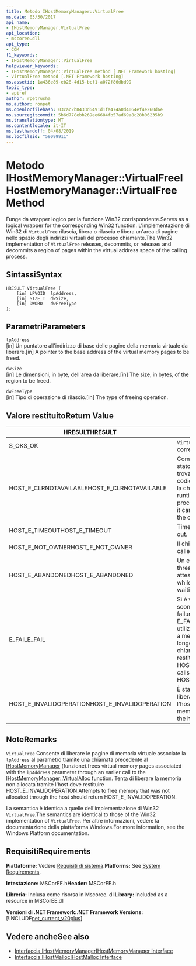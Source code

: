 ```yaml
---
title: Metodo IHostMemoryManager::VirtualFree
ms.date: 03/30/2017
api_name:
- IHostMemoryManager.VirtualFree
api_location:
- mscoree.dll
api_type:
- COM
f1_keywords:
- IHostMemoryManager::VirtualFree
helpviewer_keywords:
- IHostMemoryManager::VirtualFree method [.NET Framework hosting]
- VirtualFree method [.NET Framework hosting]
ms.assetid: 1a436e89-eb28-4d15-bcf1-a072f86dbd99
topic_type:
- apiref
author: rpetrusha
ms.author: ronpet
ms.openlocfilehash: 03cac2b8433d6491d1fa474a0d4064ef4e260d6e
ms.sourcegitcommit: 5b6d778ebb269ee6684fb57ad69a8c28b06235b9
ms.translationtype: MT
ms.contentlocale: it-IT
ms.lasthandoff: 04/08/2019
ms.locfileid: "59099911"
---
```

# <a name="ihostmemorymanagervirtualfree-method"></a><span data-ttu-id="8e695-102">Metodo IHostMemoryManager::VirtualFree</span><span class="sxs-lookup"><span data-stu-id="8e695-102">IHostMemoryManager::VirtualFree Method</span></span>
<span data-ttu-id="8e695-103">Funge da wrapper logico per la funzione Win32 corrispondente.</span><span class="sxs-lookup"><span data-stu-id="8e695-103">Serves as a logical wrapper for the corresponding Win32 function.</span></span> <span data-ttu-id="8e695-104">L'implementazione di Win32 di `VirtualFree` rilascia, libera o rilascia e libera un'area di pagine nello spazio degli indirizzi virtuali del processo chiamante.</span><span class="sxs-lookup"><span data-stu-id="8e695-104">The Win32 implementation of `VirtualFree` releases, decommits, or releases and decommits a region of pages within the virtual address space of the calling process.</span></span>  
  
## <a name="syntax"></a><span data-ttu-id="8e695-105">Sintassi</span><span class="sxs-lookup"><span data-stu-id="8e695-105">Syntax</span></span>  
  
```  
HRESULT VirtualFree (  
    [in] LPVOID  lpAddress,  
    [in] SIZE_T  dwSize,  
    [in] DWORD   dwFreeType  
);  
```  
  
## <a name="parameters"></a><span data-ttu-id="8e695-106">Parametri</span><span class="sxs-lookup"><span data-stu-id="8e695-106">Parameters</span></span>  
 `lpAddress`  
 <span data-ttu-id="8e695-107">[in] Un puntatore all'indirizzo di base delle pagine della memoria virtuale da liberare.</span><span class="sxs-lookup"><span data-stu-id="8e695-107">[in] A pointer to the base address of the virtual memory pages to be freed.</span></span>  
  
 `dwSize`  
 <span data-ttu-id="8e695-108">[in] Le dimensioni, in byte, dell'area da liberare.</span><span class="sxs-lookup"><span data-stu-id="8e695-108">[in] The size, in bytes, of the region to be freed.</span></span>  
  
 `dwFreeType`  
 <span data-ttu-id="8e695-109">[in] Tipo di operazione di rilascio.</span><span class="sxs-lookup"><span data-stu-id="8e695-109">[in] The type of freeing operation.</span></span>  
  
## <a name="return-value"></a><span data-ttu-id="8e695-110">Valore restituito</span><span class="sxs-lookup"><span data-stu-id="8e695-110">Return Value</span></span>  
  
|<span data-ttu-id="8e695-111">HRESULT</span><span class="sxs-lookup"><span data-stu-id="8e695-111">HRESULT</span></span>|<span data-ttu-id="8e695-112">Descrizione</span><span class="sxs-lookup"><span data-stu-id="8e695-112">Description</span></span>|  
|-------------|-----------------|  
|<span data-ttu-id="8e695-113">S_OK</span><span class="sxs-lookup"><span data-stu-id="8e695-113">S_OK</span></span>|`VirtualFree` <span data-ttu-id="8e695-114">stato restituito correttamente.</span><span class="sxs-lookup"><span data-stu-id="8e695-114">returned successfully.</span></span>|  
|<span data-ttu-id="8e695-115">HOST_E_CLRNOTAVAILABLE</span><span class="sxs-lookup"><span data-stu-id="8e695-115">HOST_E_CLRNOTAVAILABLE</span></span>|<span data-ttu-id="8e695-116">Common language runtime (CLR) non è stato caricato in un processo oppure si trova in uno stato in cui non può eseguire codice gestito o elaborare correttamente la chiamata.</span><span class="sxs-lookup"><span data-stu-id="8e695-116">The common language runtime (CLR) has not been loaded into a process, or the CLR is in a state in which it cannot run managed code or process the call successfully.</span></span>|  
|<span data-ttu-id="8e695-117">HOST_E_TIMEOUT</span><span class="sxs-lookup"><span data-stu-id="8e695-117">HOST_E_TIMEOUT</span></span>|<span data-ttu-id="8e695-118">Timeout della chiamata.</span><span class="sxs-lookup"><span data-stu-id="8e695-118">The call timed out.</span></span>|  
|<span data-ttu-id="8e695-119">HOST_E_NOT_OWNER</span><span class="sxs-lookup"><span data-stu-id="8e695-119">HOST_E_NOT_OWNER</span></span>|<span data-ttu-id="8e695-120">Il chiamante non possiede il blocco.</span><span class="sxs-lookup"><span data-stu-id="8e695-120">The caller does not own the lock.</span></span>|  
|<span data-ttu-id="8e695-121">HOST_E_ABANDONED</span><span class="sxs-lookup"><span data-stu-id="8e695-121">HOST_E_ABANDONED</span></span>|<span data-ttu-id="8e695-122">Un evento è stato annullato durante un thread bloccato o fiber è rimasta in attesa su di esso.</span><span class="sxs-lookup"><span data-stu-id="8e695-122">An event was canceled while a blocked thread or fiber was waiting on it.</span></span>|  
|<span data-ttu-id="8e695-123">E_FAIL</span><span class="sxs-lookup"><span data-stu-id="8e695-123">E_FAIL</span></span>|<span data-ttu-id="8e695-124">Si è verificato un errore irreversibile sconosciuto.</span><span class="sxs-lookup"><span data-stu-id="8e695-124">An unknown catastrophic failure occurred.</span></span> <span data-ttu-id="8e695-125">Quando un metodo di E_FAIL viene restituito, CLR non è più utilizzabile all'interno del processo.</span><span class="sxs-lookup"><span data-stu-id="8e695-125">When a method returns E_FAIL, the CLR is no longer usable within the process.</span></span> <span data-ttu-id="8e695-126">Le chiamate successive ai metodi di hosting restituiranno HOST_E_CLRNOTAVAILABLE.</span><span class="sxs-lookup"><span data-stu-id="8e695-126">Subsequent calls to hosting methods return HOST_E_CLRNOTAVAILABLE.</span></span>|  
|<span data-ttu-id="8e695-127">HOST_E_INVALIDOPERATION</span><span class="sxs-lookup"><span data-stu-id="8e695-127">HOST_E_INVALIDOPERATION</span></span>|<span data-ttu-id="8e695-128">È stato effettuato un tentativo per liberare la memoria non allocata tramite l'host.</span><span class="sxs-lookup"><span data-stu-id="8e695-128">An attempt was made to free memory that was not allocated through the host.</span></span>|  
  
## <a name="remarks"></a><span data-ttu-id="8e695-129">Note</span><span class="sxs-lookup"><span data-stu-id="8e695-129">Remarks</span></span>  
 `VirtualFree` <span data-ttu-id="8e695-130">Consente di liberare le pagine di memoria virtuale associate la `lpAddress` al parametro tramite una chiamata precedente al [IHostMemoryManager](../../../../docs/framework/unmanaged-api/hosting/ihostmemorymanager-virtualalloc-method.md) (funzione).</span><span class="sxs-lookup"><span data-stu-id="8e695-130">frees virtual memory pages associated with the `lpAddress` parameter through an earlier call to the [IHostMemoryManager::VirtualAlloc](../../../../docs/framework/unmanaged-api/hosting/ihostmemorymanager-virtualalloc-method.md) function.</span></span> <span data-ttu-id="8e695-131">Tenta di liberare la memoria non allocata tramite l'host deve restituire HOST_E_INVALIDOPERATION.</span><span class="sxs-lookup"><span data-stu-id="8e695-131">Attempts to free memory that was not allocated through the host should return HOST_E_INVALIDOPERATION.</span></span>  
  
 <span data-ttu-id="8e695-132">La semantica è identica a quelle dell'implementazione di Win32 `VirtualFree`.</span><span class="sxs-lookup"><span data-stu-id="8e695-132">The semantics are identical to those of the Win32 implementation of `VirtualFree`.</span></span> <span data-ttu-id="8e695-133">Per altre informazioni, vedere la documentazione della piattaforma Windows.</span><span class="sxs-lookup"><span data-stu-id="8e695-133">For more information, see the Windows Platform documentation.</span></span>  
  
## <a name="requirements"></a><span data-ttu-id="8e695-134">Requisiti</span><span class="sxs-lookup"><span data-stu-id="8e695-134">Requirements</span></span>  
 <span data-ttu-id="8e695-135">**Piattaforme:** Vedere [Requisiti di sistema](../../../../docs/framework/get-started/system-requirements.md).</span><span class="sxs-lookup"><span data-stu-id="8e695-135">**Platforms:** See [System Requirements](../../../../docs/framework/get-started/system-requirements.md).</span></span>  
  
 <span data-ttu-id="8e695-136">**Intestazione:** MSCorEE.h</span><span class="sxs-lookup"><span data-stu-id="8e695-136">**Header:** MSCorEE.h</span></span>  
  
 <span data-ttu-id="8e695-137">**Libreria:** Inclusa come risorsa in Mscoree. dll</span><span class="sxs-lookup"><span data-stu-id="8e695-137">**Library:** Included as a resource in MSCorEE.dll</span></span>  
  
 **<span data-ttu-id="8e695-138">Versioni di .NET Framework:</span><span class="sxs-lookup"><span data-stu-id="8e695-138">.NET Framework Versions:</span></span>** [!INCLUDE[net_current_v20plus](../../../../includes/net-current-v20plus-md.md)]  
  
## <a name="see-also"></a><span data-ttu-id="8e695-139">Vedere anche</span><span class="sxs-lookup"><span data-stu-id="8e695-139">See also</span></span>

- [<span data-ttu-id="8e695-140">Interfaccia IHostMemoryManager</span><span class="sxs-lookup"><span data-stu-id="8e695-140">IHostMemoryManager Interface</span></span>](../../../../docs/framework/unmanaged-api/hosting/ihostmemorymanager-interface.md)
- [<span data-ttu-id="8e695-141">Interfaccia IHostMalloc</span><span class="sxs-lookup"><span data-stu-id="8e695-141">IHostMalloc Interface</span></span>](../../../../docs/framework/unmanaged-api/hosting/ihostmalloc-interface.md)

